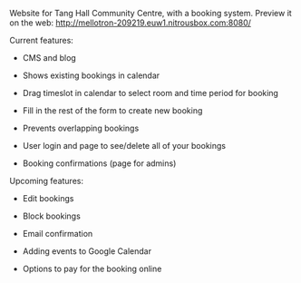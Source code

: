 Website for Tang Hall Community Centre, with a booking system. Preview it on the web: http://mellotron-209219.euw1.nitrousbox.com:8080/

Current features:

- CMS and blog

- Shows existing bookings in calendar

- Drag timeslot in calendar to select room and time period for booking

- Fill in the rest of the form to create new booking

- Prevents overlapping bookings

- User login and page to see/delete all of your bookings

- Booking confirmations (page for admins)


Upcoming features:

- Edit bookings

- Block bookings

- Email confirmation

- Adding events to Google Calendar

- Options to pay for the booking online